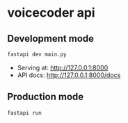 # voicecoder api

## Development mode

```sh
fastapi dev main.py
```

- Serving at: <http://127.0.0.1:8000>
- API docs: <http://127.0.0.1:8000/docs>

## Production mode

```sh
fastapi run
```
